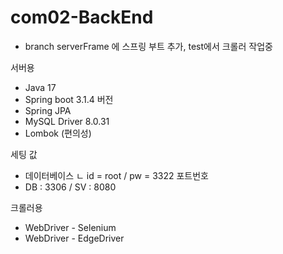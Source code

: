 # com02-BackEnd
- branch serverFrame 에 스프링 부트 추가, test에서 크롤러 작업중

서버용
- Java 17
- Spring boot 3.1.4 버전
- Spring JPA
- MySQL Driver 8.0.31
- Lombok (편의성)

세팅 값
- 데이터베이스 ㄴ id = root / pw = 3322 포트번호
- DB : 3306 / SV : 8080

크롤러용
- WebDriver - Selenium
- WebDriver - EdgeDriver

